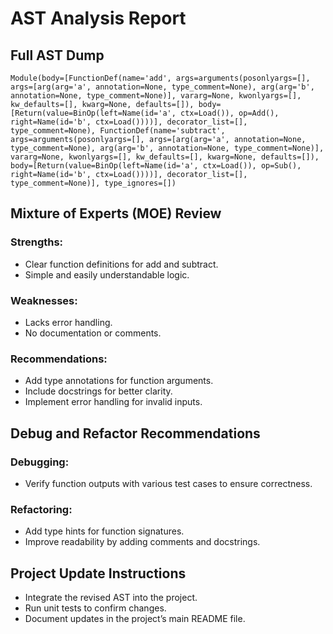 # AST Analysis Report

## Full AST Dump
```
Module(body=[FunctionDef(name='add', args=arguments(posonlyargs=[], args=[arg(arg='a', annotation=None, type_comment=None), arg(arg='b', annotation=None, type_comment=None)], vararg=None, kwonlyargs=[], kw_defaults=[], kwarg=None, defaults=[]), body=[Return(value=BinOp(left=Name(id='a', ctx=Load()), op=Add(), right=Name(id='b', ctx=Load())))], decorator_list=[], type_comment=None), FunctionDef(name='subtract', args=arguments(posonlyargs=[], args=[arg(arg='a', annotation=None, type_comment=None), arg(arg='b', annotation=None, type_comment=None)], vararg=None, kwonlyargs=[], kw_defaults=[], kwarg=None, defaults=[]), body=[Return(value=BinOp(left=Name(id='a', ctx=Load()), op=Sub(), right=Name(id='b', ctx=Load())))], decorator_list=[], type_comment=None)], type_ignores=[])
```

## Mixture of Experts (MOE) Review
### Strengths:
- Clear function definitions for add and subtract.
- Simple and easily understandable logic.

### Weaknesses:
- Lacks error handling.
- No documentation or comments.

### Recommendations:
- Add type annotations for function arguments.
- Include docstrings for better clarity.
- Implement error handling for invalid inputs.

## Debug and Refactor Recommendations
### Debugging:
- Verify function outputs with various test cases to ensure correctness.

### Refactoring:
- Add type hints for function signatures.
- Improve readability by adding comments and docstrings.

## Project Update Instructions
- Integrate the revised AST into the project.
- Run unit tests to confirm changes.
- Document updates in the project’s main README file.
